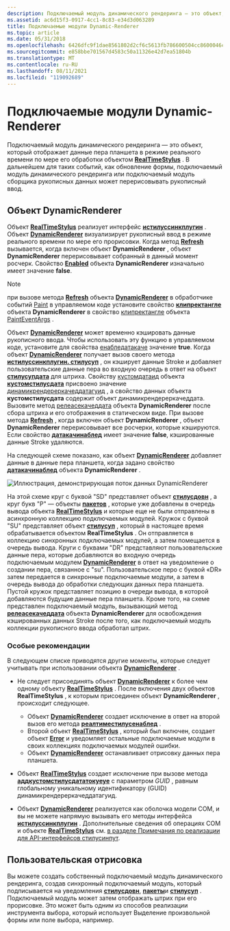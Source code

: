 ```yaml
---
description: Подключаемый модуль динамического рендеринга — это объект, который отображает данные пера планшета в режиме реального времени по мере его обработки объектом RealTimeStylus.
ms.assetid: ac6d15f3-0917-4cc1-8c83-e34d3d063289
title: Подключаемые модули Dynamic-Renderer
ms.topic: article
ms.date: 05/31/2018
ms.openlocfilehash: 6426dfc9f1dae8561802d2cf6c5613fb786600504cc8600046c4df781239abf9
ms.sourcegitcommit: e858bbe701567d4583c50a11326e42d7ea51804b
ms.translationtype: MT
ms.contentlocale: ru-RU
ms.lasthandoff: 08/11/2021
ms.locfileid: "119092689"
---
```

# <a name="dynamic-renderer-plug-ins"></a>Подключаемые модули Dynamic-Renderer

Подключаемый модуль динамического рендеринга — это объект, который отображает данные пера планшета в режиме реального времени по мере его обработки объектом [**RealTimeStylus**](realtimestylus-class.md) . В дальнейшем для таких событий, как обновление формы, подключаемый модуль динамического рендеринга или подключаемый модуль сборщика рукописных данных может перерисовывать рукописный ввод.

## <a name="the-dynamicrenderer-object"></a>Объект DynamicRenderer

Объект [**RealTimeStylus**](realtimestylus-class.md) реализует интерфейс [**истилуссинкплугин**](/windows/win32/api/rtscom/nn-rtscom-istylussyncplugin) . Объект [**DynamicRenderer**](/previous-versions/windows/desktop/legacy/ms701168(v=vs.85)) визуализирует рукописный ввод в режиме реального времени по мере его прорисовки. Когда метод [**Refresh**](/windows/desktop/api/RTSCom/nf-rtscom-idynamicrenderer-refresh) вызывается, когда включен объект **DynamicRenderer** , объект **DynamicRenderer** перерисовывает собранный в данный момент росчерк. Свойство [**Enabled**](/windows/desktop/api/RTSCom/nf-rtscom-idynamicrenderer-get_enabled) объекта **DynamicRenderer** изначально имеет значение **false**.

> [!Note]  
> при вызове метода [**Refresh**](/previous-versions/ms826370(v=msdn.10)) объекта [**DynamicRenderer**](/previous-versions/ms826345(v=msdn.10)) в обработчике событий [Paint](/dotnet/api/system.windows.forms.control.paint?view=netcore-3.1) в управляемом коде установите свойство [**клипректангле**](/previous-versions/ms826346(v=msdn.10)) объекта **DynamicRenderer** в свойство [клипректангле](/dotnet/api/system.windows.forms.painteventargs.cliprectangle?view=netcore-3.1) объекта [PaintEventArgs](/dotnet/api/system.windows.forms.painteventargs?view=netcore-3.1) .

 

Объект [**DynamicRenderer**](/previous-versions/windows/desktop/legacy/ms701168(v=vs.85)) может временно кэшировать данные рукописного ввода. Чтобы использовать эту функцию в управляемом коде, установите для свойства [енабледатакаче](/previous-versions/ms826349(v=msdn.10)) значение **true**. Когда объект [**DynamicRenderer**](/previous-versions/ms826345(v=msdn.10)) получает вызов своего метода [**истилуссинкплугин. стилусуп**](/previous-versions/ms826366(v=msdn.10)) , он кэширует данные Stroke и добавляет пользовательские данные пера во входную очередь в ответ на объект [**стилусупдата**](/previous-versions/ms824057(v=msdn.10)) для штриха. Свойству [кустомдатаид](/previous-versions/ms824749(v=msdn.10)) объекта [**кустомстилусдата**](/previous-versions/ms824747(v=msdn.10)) присвоено значение [динамикрендереркачеддатагуид](/previous-versions/ms824744(v=msdn.10)) , а свойство данных объекта **кустомстилусдата** содержит объект динамикрендереркачеддата. Вызовите метод [релеасекачеддата](/previous-versions/ms826371(v=msdn.10)) объекта **DynamicRenderer** после сбора штриха и его отображения в статическом виде. При вызове метода [**Refresh**](/windows/desktop/api/RTSCom/nf-rtscom-idynamicrenderer-refresh) , когда включен объект **DynamicRenderer** , объект **DynamicRenderer** перерисовывает все росчерки, которые кэшируются. Если свойство [**датакачинаблед**](/windows/desktop/api/RTSCom/nf-rtscom-idynamicrenderer-get_datacacheenabled) имеет значение **false**, кэшированные данные Stroke удаляются.

На следующей схеме показано, как объект [**DynamicRenderer**](/previous-versions/windows/desktop/legacy/ms701168(v=vs.85)) добавляет данные в данные пера планшета, когда задано свойство [**датакачинаблед**](/windows/desktop/api/RTSCom/nf-rtscom-idynamicrenderer-get_datacacheenabled) объекта **DynamicRenderer** .

![Иллюстрация, демонстрирующая поток данных DynamicRenderer](images/75f4ee7b-160c-410e-bfae-dfc676a9829c.gif)

На этой схеме круг с буквой "SD" представляет объект [**стилусдовн**](/windows/desktop/api/RTSCom/nf-rtscom-istylusplugin-stylusdown) , а круг букв "P" — объекты [**пакетов**](/windows/desktop/api/RTSCom/nf-rtscom-istylusplugin-packets) , которые уже добавлены в очередь вывода объекта [**RealTimeStylus**](realtimestylus-class.md) и которые еще не были отправлены в асинхронную коллекцию подключаемых модулей. Кружок с буквой "SU" представляет объект [**стилусуп**](/windows/desktop/api/RTSCom/nf-rtscom-istylusplugin-stylusup) , который в настоящее время обрабатывается объектом **RealTimeStylus** . Он отправляется в коллекцию синхронных подключаемых модулей, а затем помещается в очередь вывода. Круги с буквами "DR" представляют пользовательские данные пера, которые добавляются во входную очередь подключаемым модулем [**DynamicRenderer**](/previous-versions/windows/desktop/legacy/ms701168(v=vs.85)) в ответ на уведомление о создании пера, связанное с "su". Пользовательское перо с буквой «DR» затем передается в синхронные подключаемые модули, а затем в очередь вывода до обработки следующих данных пера планшета. Пустой кружок представляет позицию в очереди вывода, в которой добавляются будущие данные пера планшета. Кроме того, на схеме представлен подключаемый модуль, вызывающий метод [**релеасекачеддата**](/windows/desktop/api/RTSCom/nf-rtscom-idynamicrenderer-releasecacheddata) объекта **DynamicRenderer** для освобождения кэшированных данных Stroke после того, как подключаемый модуль коллекции рукописного ввода обработал штрих.

### <a name="special-considerations"></a>Особые рекомендации

В следующем списке приводятся другие моменты, которые следует учитывать при использовании объекта [**DynamicRenderer**](/previous-versions/windows/desktop/legacy/ms701168(v=vs.85)) .

-   Не следует присоединять объект [**DynamicRenderer**](/previous-versions/windows/desktop/legacy/ms701168(v=vs.85)) к более чем одному объекту [**RealTimeStylus**](realtimestylus-class.md) . После включения двух объектов **RealTimeStylus** , к которым присоединен объект **DynamicRenderer** , происходит следующее.

    -   Объект [**DynamicRenderer**](/previous-versions/windows/desktop/legacy/ms701168(v=vs.85)) создает исключение в ответ на второй вызов его метода [**реалтиместилусенаблед**](/windows/desktop/api/RTSCom/nf-rtscom-istylusplugin-realtimestylusenabled) .
    -   Второй объект [**RealTimeStylus**](realtimestylus-class.md) , который был включен, создает объект [**Error**](/windows/desktop/api/RTSCom/nf-rtscom-istylusplugin-error) и уведомляет остальные подключаемые модули в своих коллекциях подключаемых модулей ошибки.
    -   Объект [**DynamicRenderer**](/previous-versions/windows/desktop/legacy/ms701168(v=vs.85)) останавливает отрисовку данных пера планшета.

-   Объект [**RealTimeStylus**](realtimestylus-class.md) создает исключение при вызове метода [**аддкустомстилусдататокуеуе**](/windows/desktop/api/RTSCom/nf-rtscom-irealtimestylus-addcustomstylusdatatoqueue) с параметром *GUID* , равным глобальному уникальному идентификатору (GUID) динамикрендереркачеддатагуид.
-   Объект [**DynamicRenderer**](/previous-versions/windows/desktop/legacy/ms701168(v=vs.85)) реализуется как оболочка модели COM, и вы не можете напрямую вызывать его методы интерфейса [**истилуссинкплугин**](/windows/win32/api/rtscom/nn-rtscom-istylussyncplugin) . Дополнительные сведения об операциях COM и объекте [**RealTimeStylus**](realtimestylus-class.md) см. [в разделе Примечания по реализации для API-интерфейсов стилусинпут](implementation-notes-for-the-stylusinput-apis.md).

## <a name="custom-rendering"></a>Пользовательская отрисовка

Вы можете создать собственный подключаемый модуль динамического рендеринга, создав синхронный подключаемый модуль, который подписывается на уведомления [**стилусдовн**](/windows/desktop/api/RTSCom/nf-rtscom-istylusplugin-stylusdown), [**пакеты**](/windows/desktop/api/RTSCom/nf-rtscom-istylusplugin-packets)и [**стилусуп**](/windows/desktop/api/RTSCom/nf-rtscom-istylusplugin-stylusup) . Подключаемый модуль может затем отображать штрих при его прорисовке. Это может быть одним из способов реализации инструмента выбора, который использует Выделение произвольной формы или поле выбора, например.

 

 
